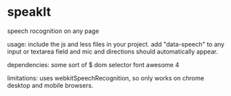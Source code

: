 speakIt
=======
speech rocognition on any page


usage:
include the js and less files in your project.
add "data-speech" to any input or textarea field and mic and directions should automatically appear.

dependencies:
some sort of $ dom selector
font awesome 4

limitations:
uses webkitSpeechRecognition, so only works on chrome desktop and mobile browsers.
